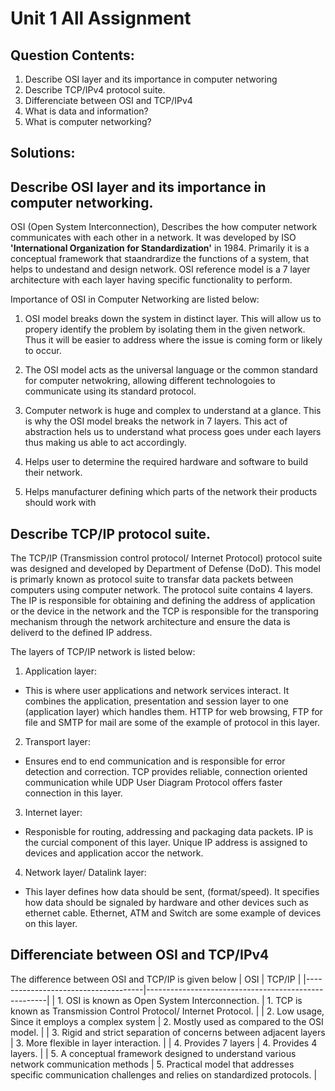 # Unit 1 All Assignment
## Question Contents:
1. Describe OSI layer and its importance in computer networing
2. Describe TCP/IPv4 protocol suite.
3. Differenciate between OSI and TCP/IPv4
4. What is data and information?
5. What is computer networking?


## Solutions:
## Describe OSI layer and its importance in computer networking.
OSI (Open System Interconnection), Describes the how computer network communicates with each other in a network. It was developed by ISO **'International Organization for Standardization'** in 1984. Primarily it is a conceptual framework that staandrardize the functions of a system, that helps to undestand and design network. OSI reference model is a 7 layer architecture with each layer having specific functionality to perform.

Importance of OSI in Computer Networking are listed below:
1. OSI model breaks down the system in distinct layer. This will allow us to propery identify the problem by isolating them in the given network. Thus it will be easier to address where the issue is coming form or likely to occur.

2. The OSI model acts as the universal language or the common standard for computer netwokring, allowing different technologoies to communicate using its standard protocol.

3. Computer network is huge and complex to understand at a glance. This is why the OSI model breaks the network in 7 layers. This act of abstraction hels us to understand what process goes under each layers thus making us able to act accordingly.

4. Helps user to determine the required hardware and software to build their network.

5. Helps manufacturer defining which parts of the network their products should work with


## Describe TCP/IP protocol suite.
The TCP/IP (Transmission control protocol/ Internet Protocol) protocol suite was designed and developed by Department of Defense (DoD). This model is primarly known as protocol suite to transfar data packets between computers using computer network. The protocol suite contains 4 layers. The IP is responsible for obtaining and defining the address of application or the device in the network and the TCP is responsible for the transporing mechanism through the network architecture and ensure the data is deliverd to the defined IP address.

The layers of TCP/IP network is listed below:
1. Application layer:
* This is where user applications and network services interact. It combines the application, presentation and session layer to one (application layer) which handles them. HTTP for web browsing, FTP for file and SMTP for mail are some of the example of protocol in this layer.

2. Transport layer:
* Ensures end to end communication and is responsible for error detection and correction. TCP provides reliable, connection oriented communication while UDP User Diagram Protocol offers faster connection in this layer.

3. Internet layer:
* Responisble for routing, addressing and packaging data packets. IP is the curcial component of this layer. Unique IP address is assigned to devices and application accor the network.

4. Network layer/ Datalink layer:
* This layer defines how data should be sent, (format/speed). It specifies how data should be signaled by hardware and other devices such as ethernet cable. Ethernet, ATM and Switch are some example of devices on this layer.


## Differenciate between OSI and TCP/IPv4
The difference between OSI and TCP/IP is given below
| OSI                                 | TCP/IP                                              |
|-------------------------------------|-----------------------------------------------------|
| 1. OSI is known as Open System Interconnection. | 1. TCP is known as Transmission Control Protocol/ Internet Protocol. |
| 2. Low usage, Since it employs a complex system | 2. Mostly used as compared to the OSI model. |
| 3. Rigid and strict separation of concerns between adjacent layers | 3. More flexible in layer interaction. |
| 4. Provides 7 layers                | 4. Provides 4 layers.                                |
| 5. A conceptual framework designed to understand various network communication methods | 5. Practical model that addresses specific communication challenges and relies on standardized protocols. |

